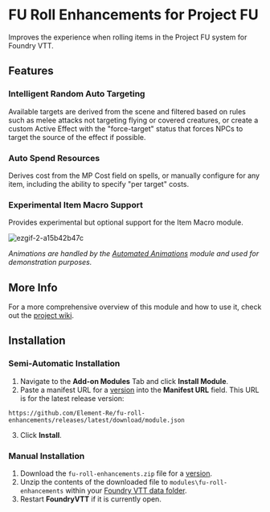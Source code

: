 ﻿# FU Roll Enhancements for Project FU
Improves the experience when rolling items in the Project FU system for Foundry VTT.
## Features
### Intelligent Random Auto Targeting
Available targets are derived from the scene and filtered based on rules such as melee attacks not targeting flying or covered creatures, or create a custom Active Effect with the "force-target" status that forces NPCs to target the source of the effect if possible.
### Auto Spend Resources
Derives cost from the MP Cost field on spells, or manually configure for any item, including the ability to specify "per target" costs.
### Experimental Item Macro Support
Provides experimental but optional support for the Item Macro module.

![ezgif-2-a15b42b47c](https://github.com/user-attachments/assets/0ee4fe34-9008-4dc5-ac03-e38753422e2c)

*Animations are handled by the [Automated Animations](https://github.com/otigon/automated-jb2a-animations) module and used for demonstration purposes.*

## More Info
For a more comprehensive overview of this module and how to use it, check out the [project wiki](https://github.com/Element-Re/fu-roll-enhancements/wiki).

## Installation
### Semi-Automatic Installation
1. Navigate to the **Add-on Modules** Tab and click **Install Module**.
2. Paste a manifest URL for a [version](https://github.com/Element-Re/fu-roll-enhancements/releases) into the **Manifest URL** field. This URL is for the latest release version:

`https://github.com/Element-Re/fu-roll-enhancements/releases/latest/download/module.json`

3. Click **Install**.
### Manual Installation
1. Download the `fu-roll-enhancements.zip` file for a [version](https://github.com/Element-Re/fu-roll-enhancements/releases).
2. Unzip the contents of the downloaded file to `modules\fu-roll-enhancements` within your [Foundry VTT data folder](https://foundryvtt.com/article/configuration/#where-user-data).
3. Restart **FoundryVTT** if it is currently open.

